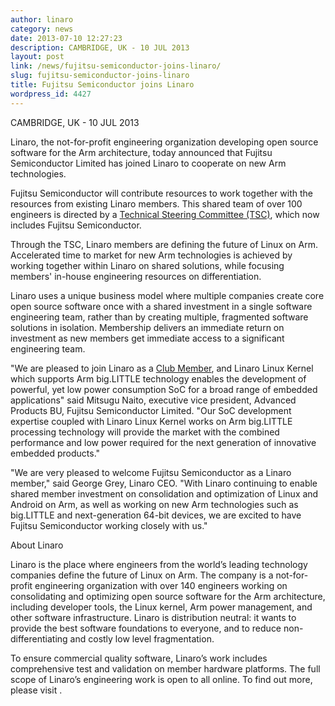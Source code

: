 ```yaml
---
author: linaro
category: news
date: 2013-07-10 12:27:23
description: CAMBRIDGE, UK - 10 JUL 2013
layout: post
link: /news/fujitsu-semiconductor-joins-linaro/
slug: fujitsu-semiconductor-joins-linaro
title: Fujitsu Semiconductor joins Linaro
wordpress_id: 4427
---
```


CAMBRIDGE, UK - 10 JUL 2013

Linaro, the not-for-profit engineering organization developing open source software for the Arm architecture, today announced that Fujitsu Semiconductor Limited has joined Linaro to cooperate on new Arm technologies.

Fujitsu Semiconductor will contribute resources to work together with the resources from existing Linaro members. This shared team of over 100 engineers is directed by a [Technical Steering Committee (TSC)](/about/team/), which now includes Fujitsu Semiconductor.

Through the TSC, Linaro members are defining the future of Linux on Arm. Accelerated time to market for new Arm technologies is achieved by working together within Linaro on shared solutions, while focusing members' in-house engineering resources on differentiation.

Linaro uses a unique business model where multiple companies create core open source software once with a shared investment in a single software engineering team, rather than by creating multiple, fragmented software solutions in isolation. Membership delivers an immediate return on investment as new members get immediate access to a significant engineering team.

"We are pleased to join Linaro as a [Club Member](/membership/), and Linaro Linux Kernel which supports Arm big.LITTLE technology enables the development of powerful, yet low power consumption SoC for a broad range of embedded applications" said Mitsugu Naito, executive vice president, Advanced Products BU, Fujitsu Semiconductor Limited. "Our SoC development expertise coupled with Linaro Linux Kernel works on Arm big.LITTLE processing technology will provide the market with the combined performance and low power required for the next generation of innovative embedded products."

"We are very pleased to welcome Fujitsu Semiconductor as a Linaro member," said George Grey, Linaro CEO. "With Linaro continuing to enable shared member investment on consolidation and optimization of Linux and Android on Arm, as well as working on new Arm technologies such as big.LITTLE and next-generation 64-bit devices, we are excited to have Fujitsu Semiconductor working closely with us."

About Linaro

Linaro is the place where engineers from the world’s leading technology companies define the future of Linux on Arm. The company is a not-for-profit engineering organization with over 140 engineers working on consolidating and optimizing open source software for the Arm architecture, including developer tools, the Linux kernel, Arm power management, and other software infrastructure. Linaro is distribution neutral: it wants to provide the best software foundations to everyone, and to reduce non-differentiating and costly low level fragmentation.

To ensure commercial quality software, Linaro’s work includes comprehensive test and validation on member hardware platforms. The full scope of Linaro’s engineering work is open to all online. To find out more, please visit .
